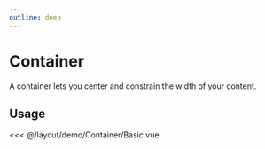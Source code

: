 ```yaml
---
outline: deep
---
```


<script setup>
import Basic from './demo/Container/Basic.vue';
</script>

# Container

A container lets you center and constrain the width of your content.

## Usage

<DemoContainer>
<Basic/>
</DemoContainer>

<<< @/layout/demo/Container/Basic.vue